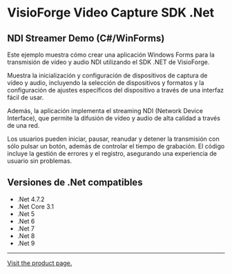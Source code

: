 ﻿# VisioForge Video Capture SDK .Net

## NDI Streamer Demo (C#/WinForms)

Este ejemplo muestra cómo crear una aplicación Windows Forms para la transmisión de vídeo y audio NDI utilizando el SDK .NET de VisioForge.

Muestra la inicialización y configuración de dispositivos de captura de vídeo y audio, incluyendo la selección de dispositivos y formatos y la configuración de ajustes específicos del dispositivo a través de una interfaz fácil de usar.

Además, la aplicación implementa el streaming NDI (Network Device Interface), que permite la difusión de vídeo y audio de alta calidad a través de una red.

Los usuarios pueden iniciar, pausar, reanudar y detener la transmisión con sólo pulsar un botón, además de controlar el tiempo de grabación. El código incluye la gestión de errores y el registro, asegurando una experiencia de usuario sin problemas.

## Versiones de .Net compatibles

* .Net 4.7.2
* .Net Core 3.1
* .Net 5
* .Net 6
* .Net 7
* .Net 8
* .Net 9

---

[Visit the product page.](https://www.visioforge.com/video-capture-sdk-net)
